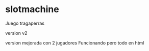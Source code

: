 # slotmachine
Juego tragaperras


version v2 

version mejorada con 2 jugadores 
Funcionando pero todo en html
